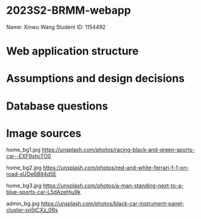 # 2023S2-BRMM-webapp

Name: Xinwu Wang
Student ID: 1154492

# Web application structure

# Assumptions and design decisions

# Database questions

# Image sources

home_bg1.jpg
https://unsplash.com/photos/racing-black-and-green-sports-car--EXF9shcTO0

home_bg2.jpg
https://unsplash.com/photos/red-and-white-ferrari-f-1-on-road-xUOe6B84d5E

home_bg3.jpg
https://unsplash.com/photos/a-man-standing-next-to-a-blue-sports-car-L5dAzeHju9k

admin_bg.jpg
https://unsplash.com/photos/black-car-instrument-panel-cluster-sn5tCXz_0Rs
